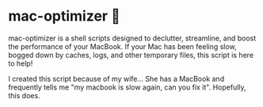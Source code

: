 # mac-optimizer 🚀

mac-optimizer is a shell scripts designed to declutter, streamline, and boost the performance of your MacBook. If your Mac has been feeling slow, bogged down by caches, logs, and other temporary files, this script is here to help!

I created this script because of my wife... She has a MacBook and frequently tells me "my macbook is slow again, can you fix it". Hopefully, this does.
